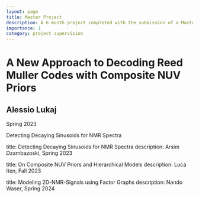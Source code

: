 ```yaml
---
layout: page
title: Master Project
description: A 6 month project completed with the submission of a Master's thesis
importance: 1
category: project supervision
---
```


# A New Approach to Decoding Reed Muller Codes with Composite NUV Priors
## Alessio Lukaj

Spring 2023

Detecting Decaying Sinusoids for NMR Spectra

title: Detecting Decaying Sinusoids for NMR Spectra
description: Arsim Dzambazoski, Spring 2023

title: On Composite NUV Priors and Hierarchical Models
description: Luca Iten, Fall 2023

title: Modeling 2D-NMR-Signals using Factor Graphs
description: Nando Waser, Spring 2024